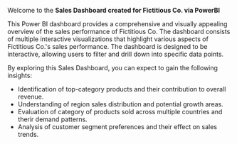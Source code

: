 Welcome to the **Sales Dashboard created for Fictitious Co. via PowerBI**

This Power BI dashboard provides a comprehensive and visually appealing overview of the sales performance of Fictitious Co. 
The dashboard consists of multiple interactive visualizations that highlight various aspects of Fictitious Co.'s sales performance.
The dashboard is designed to be interactive, allowing users to filter and drill down into specific data points.


By exploring this Sales Dashboard, you can expect to gain the following insights:
- Identification of top-category products and their contribution to overall revenue.
- Understanding of region sales distribution and potential growth areas.
- Evaluation of category of products sold across multiple countries and therir demand patterns.
- Analysis of customer segment preferences and their effect on sales trends.

